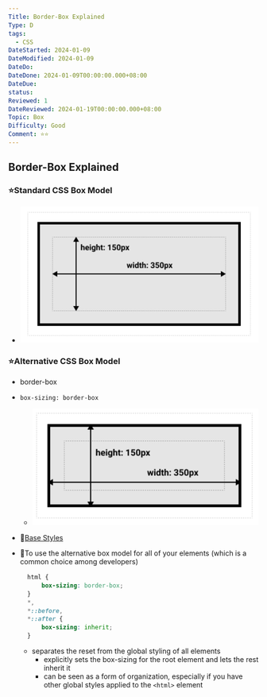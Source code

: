 ```yaml
---
Title: Border-Box Explained
Type: D
tags:
  - CSS
DateStarted: 2024-01-09
DateModified: 2024-01-09
DateDo:
DateDone: 2024-01-09T00:00:00.000+08:00
DateDue:
status:
Reviewed: 1
DateReviewed: 2024-01-19T00:00:00.000+08:00
Topic: Box
Difficulty: Good
Comment: ⭐⭐
---
```


## Border-Box Explained

### ⭐Standard CSS Box Model

- ![](<z-Assets/CSS%20Box%20Model%20(盒模型)-Standard%20CSS%20Box.png>)

### ⭐Alternative CSS Box Model

- border-box
- `box-sizing: border-box`
  - ![](<z-Assets/CSS%20Box%20Model%20(盒模型)-Border%20Box.png>)
- 📌[Base Styles](Base%20Styles.md)
- 📌To use the alternative box model for all of your elements (which is a common choice among developers)

  ```css
    html {
    	box-sizing: border-box;
    }
    *,
    *::before,
    *::after {
    	box-sizing: inherit;
    }
    ```

  - separates the reset from the global styling of all elements
    - explicitly sets the box-sizing for the root element and lets the rest inherit it
    - can be seen as a form of organization, especially if you have other global styles applied to the `<html>` element
